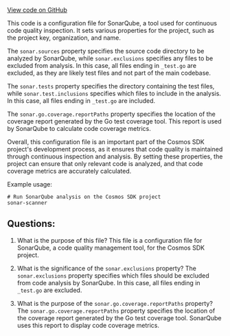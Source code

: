 [View code on GitHub](https://github.com/cosmos/cosmos-sdk.git/tools/hubl/sonar-project.properties)

This code is a configuration file for SonarQube, a tool used for continuous code quality inspection. It sets various properties for the project, such as the project key, organization, and name. 

The `sonar.sources` property specifies the source code directory to be analyzed by SonarQube, while `sonar.exclusions` specifies any files to be excluded from analysis. In this case, all files ending in `_test.go` are excluded, as they are likely test files and not part of the main codebase.

The `sonar.tests` property specifies the directory containing the test files, while `sonar.test.inclusions` specifies which files to include in the analysis. In this case, all files ending in `_test.go` are included.

The `sonar.go.coverage.reportPaths` property specifies the location of the coverage report generated by the Go test coverage tool. This report is used by SonarQube to calculate code coverage metrics.

Overall, this configuration file is an important part of the Cosmos SDK project's development process, as it ensures that code quality is maintained through continuous inspection and analysis. By setting these properties, the project can ensure that only relevant code is analyzed, and that code coverage metrics are accurately calculated. 

Example usage:
```
# Run SonarQube analysis on the Cosmos SDK project
sonar-scanner
```
## Questions: 
 1. What is the purpose of this file?
   This file is a configuration file for SonarQube, a code quality management tool, for the Cosmos SDK project.

2. What is the significance of the `sonar.exclusions` property?
   The `sonar.exclusions` property specifies which files should be excluded from code analysis by SonarQube. In this case, all files ending in `_test.go` are excluded.

3. What is the purpose of the `sonar.go.coverage.reportPaths` property?
   The `sonar.go.coverage.reportPaths` property specifies the location of the coverage report generated by the Go test coverage tool. SonarQube uses this report to display code coverage metrics.